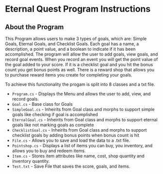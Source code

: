 # Eternal Quest Program Instructions

## About the Program
This Program allows users to make 3 types of goals, which are: Simple Goals, Eternal Goals,
and Checklist Goals. Each goal has a name, a description, a point value, and a
boolean to indicate if it has been accomplished. The program will allow the user to
add goals, view goals, and record goal events. When you record an event you will get 
the point value of the goal added to your score. If it is a checklist goal and you hit the bonus 
count you get bonus points as well. There is a reward shop that allows you to purchase reward items 
you create for completing your goals.



To achieve this functionality the progam is split into 8 classes and a txt file.

- `Program.cs` - Displays the Menu and allows the user to add, view, and record goals.
- `Goal.cs` - Base class for Goals
- `SimpleGoal.cs` - Inheirits from Goal class and morphs to support simple goals like checking if goal is accomplished
- `EternalGoal.cs` - Inheirits from Goal class and morphs to support eternal goals like not marking goals as complete
- `ChecklistGoal.cs` - Inheirits from Goal class and morphs to support checklist goals by adding bonus points when bonus count is hit
- `File.cs` - Allows you to save and load the data to a .txt file.
- `Pointshop.cs` - Displays a list of items you can buy, you inventory, and allows you to buy and redeem items.
- `Item.cs` - Stores item attributes like name, cost, shop quantity and inventory quantity.
- `Test.txt` - Save File that saves the score, goals, and items.




